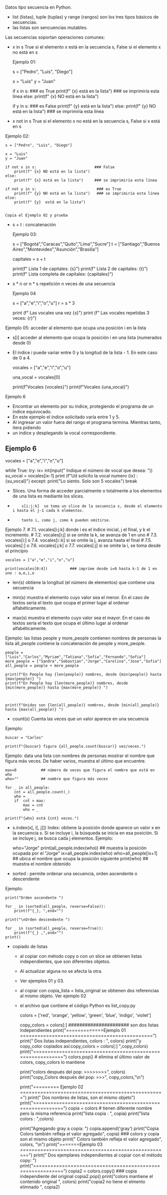 Datos tipo secuencia en Python.

- list (listas), tuple (tuplas) y range (rangos) son los tres tipos básicos de secuencias.
- las listas son sencuencias mutables. 

Las secuencias soportan operaciones comunes:

- x in s True si el elemento x está en la secuencia s, False si el elemento x no está en s

    Ejemplo 01:

    s = ["Pedro", "Luis", "Diego"]

    x = "Luis"
    y = "Juan"

    if x in s:                            ###  es True
        print(f" {x} está en la lista")   ### se imprimiría esta línea
    else:
        print(f" {x} NO está en la lista")

    if y in s:                            ### es False
        print(f" {y} está en la lista")
    else:
        print(f" {y} NO está en la lista")   ### se imprimiría esta línea



- x not in s True si el elemento x no está en la secuencia s, False si x está en s

Ejemplo 02:

    s = ["Pedro", "Luis", "Diego"]

    x = "Luis"
    y = "Juan"

    if not x in s:                          ### False
        print(f" {x} NO está en la lista")
    else:
        print(f" {x} está en la lista")     ### se imprimiría esta línea

    if not y in s:                           ### es True
        print(f" {y} NO está en la lista")   ### se imprimiría esta línea
    else:
        print(f" {y}  está en la lista")   


    Copia el Ejemplo 02 y prueba 

- s + t : concatenación 

    Ejemplo 03:

    s = ["Bogotá","Caracas","Quito","Lima","Sucre"]
    t = ["Santiago","Buenos Aires","Montevideo","Asunción","Brasilia"]

    capitales = s + t

    print(f" Lista 1 de capitales: {s}")
    print(f" Lista 2 de capitales: {t}")
    print(f" Lista completa de capitales: {capitales}")

- s * n or n * s  repetición n veces de una secuencia

    Ejemplo 04

    s = ["a","e","i","o","u"]
    r = s * 3

    print (f" Las vocales una vez {s}")
    print (f" Las vocales repetidas 3 veces: {r}")

Ejemplo 05: acceder al elemento que ocupa una posición i en la lista 

- s[i] acceder al elemento que ocupa la posición i en una lista (numerados desde 0)
- El índice i puede variar entre 0 y la longitud de la lista - 1. En este caso de 0 a 4.

    vocales = ["a","e","i","o","u"]

    una_vocal = vocales[0]

    print(f"Vocales {vocales}")
    print(f"Vocales {una_vocal}")

Ejemplo 6

- Encontrar un elemento por su índice, protegiendo el programa de un índice equivocado.
- En este ejemplo el índice solicitado varía entre 1 y 5. 
- Al ingresar un valor fuera del rango el programa termina. Mientras tanto, itera pidiendo
-  un índice y desplegando la vocal correspondiente.
    
## Ejemplo 6

vocales = ["a","e","i","o","u"]

while True:
    try:
        ix= int(input(" Indique el número de vocal que desea: "))
        su_vocal = vocales[ix-1]
        print (f"Ud solicito la vocal numero {ix} : {su_vocal}")
    except:
        print("Lo siento. Solo son 5 vocales")
        break


- Slices. Una forma de acceder parcialmente o totalmente a los elementos de una lista es mediante los slices.
-         s[i:j:k]  se toma un slice de la secuencia s, desde el elemento i hasta el j-1 cada k elementos.
-         tanto i, como j, como k pueden omitirse.
Ejemplo 7. 
    # 7.1. vocales[i:j:k]     donde i es el índice inicial, j el final, y k el incremento.
    # 7.2. vocales[i:j]       si se omite la k, se avanza de 1 en uno
    # 7.3. vocales[i:] o 7.4. vocales[i::k]  si se omite la j, avanza hasta el final
    # 7.5. vocales[:]  o 7.6. vocales[:j:k]     o 7.7. vocales[:j] si se omite la i, se toma desde el principio

    vocales = ["a","e","i","o","u"]

    print(vocales[0:4])          ### imprime desde i=0 hasta k-1 de 1 en uno : a,e,i,o

- len(s)    obtiene la longitud (el número de elementos) que contiene una secuencia

- min(s)     muestra el elemento cuyo valor sea el menor.
             En el caso de textos sería el texto que ocupa el primer lugar al ordenar alfabéticamente.

- max(s)     muestra el elemento cuyo valor sea el mayor.
             En el caso de textos sería el texto que ocupa el último lugar al ordenar alfabéticamente. 

Ejemplo: las listas people y more_people contienen nombres de personas
             la lista all_people contiene la concatenación de people y more_people.

    people = ["Luis","Carlos","Myriam","Tatiana","Sofia","Fernando","Sofia"]
    more_people = ["Sandra","Sebastian","Jorge","Carolina","Jose","Sofia"]
    all_people = people + more_people

    print(f"En People hay {len(people)} nombres, desde {min(people)} hasta {max(people)} ")
    print(f"En People hay {len(more_people)} nombres, desde {min(more_people)} hasta {max(more_people)} ")



    print(f"Unidos son {len(all_people)} nombres, desde {min(all_people)} hasta {max(all_people)} ")


- count(s)   Cuenta las veces que un valor aparece en una secuencia

Ejemplo:

    buscar = "Carlos"

    print(f"{buscar} figura {all_people.count(buscar)} vez/veces.")


Ejemplo: data una lista con nombres de personas mostrar el nombre que figura más veces. De haber varios, muestra el último que encuentre.

    max=0           ## número de veces que figura el nombre que está en who
    who=""          ## nombre que figura más veces

    for _ in all_people:
        cnt = all_people.count(_)
        who = _
        if  cnt > max:
            max = cnt
            who = _

    print(f"{who} está {cnt} veces.")

- s.index(x[, i[, j]]) Index: obtiene la posición donde aparece un valor x en la secuencia s.
            Si se incluye i, la búsqueda se inicia en esa posición.
            Si se incluye j, se busca cada j elementos.
Ejemplo:
    
    who="Jorge"
    print(all_people.index(who))   ## muestra la posición ocupada por el "Jorge"
    ix=all_people.index(who)
    who=all_people[ix+1]           ## ubica el nombre que ocupa la posición siguiente
    print(who)                     ## muestra el nombre obtenido


- sorted : permite ordenar una secuencia, orden ascendente o descendente

Ejemplo:

    print("Orden ascendente ")

    for _ in (sorted(all_people, reverse=False)):
        print(f"{_}, ",end="")

    print("\nOrden descendente ")

    for _ in (sorted(all_people, reverse=True)):
        print(f"{_} ,",end="")
    print()


- copiado de listas

    - al copiar con método copy o con un slice se obtienen listas independientes, que son diferentes objetos.
    - Al actualizar alguna no se afecta la otra.
    - Ver ejemplos 01 y 03.
    - al copiar con copia_lista = lista_original se obtienen dos referencias al mismo objeto. Ver ejemplo 02

    - el archivo que contiene el código Python es list_copy.py

        colors = ['red', 'orange', 'yellow', 'green', 'blue', 'indigo', 'violet']

        copy_colors = colors[:]   ###################### son dos listas independientes
        print("=============Ejemplo 01 ==============================================")
        print("              Dos listas independientes, colors : ", colors)
        print("y copy_color copiados así:copy_colors = colors[:] ",copy_colors)
        print("===========================================================")
        colors.pop()               # elimina el último valor de colors, copy_colors lo mantiene

        print("colors después del pop: >>>>>>>>",  colors)
        print("copy_Colors después del pop: >>>",  copy_colors,"\n")

        print("========= Ejemplo 02 ==================================================")
        print(" Dos nombres de listas, son el mismo objeto")
        print("===========================================================")
        copia = colors            # tienen diferente nombre pero la misma referencia
        print("lista copia  : ", copia)
        print("lista colors : ",colors)

        print("Agregando gray a copia: ")
        copia.append('gray')
        print("Copia Colors también refleja el valor agregado", copia)    ### colors y copia son el mismo objeto
        print("      Colors también refleja el valor agregado", colors, "\n")
        print("=======Ejemplo 03 ====================================================")
        print(" Dos ejemplares independientes al copiar con el método copy: ")
        print("===========================================================")
        copia2 = colors.copy()   ### copia independiente del original
        copia2.pop()
        print("colors mantiene el contenido original ", colors)
        print("copia2 no tiene el elmento elimnado   ", copia2)